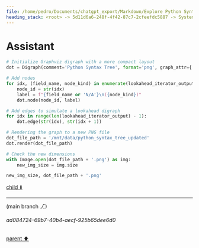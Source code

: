```yaml
---
file: /home/pedro/Documents/chatgpt_export/Markdown/Explore Python Syntax Graphviz.md
heading_stack: <root> -> 5d11d6a6-248f-4f42-87c7-2cfeefdc5887 -> System -> 68c39207-346e-47cf-8c4c-5f153f2ac305 -> System -> aaa27992-bb31-4d04-9962-3478d816a032 -> User -> b6e4ecf9-36bd-4820-af58-e4a9f1f5464f -> Assistant -> 73685182-6dbf-42fb-b01f-65ae86e8c2ec -> Tool -> fba7b060-5569-45ff-8746-e0a25d230d1b -> Assistant -> cd968572-a4a2-4360-887a-120f08b7542f -> Tool -> 0163a4d5-f781-4253-ae6d-1f6b7a26924e -> Assistant -> aaa29628-f8f7-410e-b529-8c997524df22 -> User -> 0dd38e9b-4ebc-479f-b81b-40977ca36cd6 -> Assistant -> 9210ea39-cb8a-4240-9aa8-76d97f5c28af -> Tool -> 00dbaeba-6aed-455d-8e33-fd264ae3ac4e -> Assistant -> aaa2b441-f1df-40aa-88cf-b44a26423358 -> User -> 2cf213fe-d050-4421-8c66-02a043530734 -> Assistant -> 2cdb71f0-0e1f-4921-a8d3-3e9e1906acab -> Tool -> a3edaf30-99c0-4a46-a143-d91577190b12 -> Assistant -> 1fe8f69f-8617-4e0c-bc4e-d4ad44a23fe3 -> Assistant -> aaa27edf-4845-4899-9a38-ceaf1a5d7b5e -> User -> 96b436d5-d3b6-4f5d-b15b-1be00af5d5f2 -> Assistant
---
```

# Assistant

```python
# Initialize Graphviz digraph with a more compact layout
dot = Digraph(comment='Python Syntax Tree', format='png', graph_attr={'rankdir': 'LR'})

# Add nodes
for idx, (field_name, node_kind) in enumerate(lookahead_iterator_output):
    node_id = str(idx)
    label = f"{field_name or 'N/A'}\n({node_kind})"
    dot.node(node_id, label)

# Add edges to simulate a lookahead digraph
for idx in range(len(lookahead_iterator_output) - 1):
    dot.edge(str(idx), str(idx + 1))

# Rendering the graph to a new PNG file
dot_file_path = '/mnt/data/python_syntax_tree_updated'
dot.render(dot_file_path)

# Check the new dimensions
with Image.open(dot_file_path + '.png') as img:
    new_img_size = img.size

new_img_size, dot_file_path + '.png'
```

[child ⬇️](#ad084724-69b7-40b4-aecf-925b65dee6d0)

---

(main branch ⎇)
###### ad084724-69b7-40b4-aecf-925b65dee6d0
[parent ⬆️](#96b436d5-d3b6-4f5d-b15b-1be00af5d5f2)
